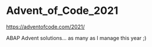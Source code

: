 # Advent_of_Code_2021
https://adventofcode.com/2021/

ABAP Advent solutions... as many as I manage this year ;)
